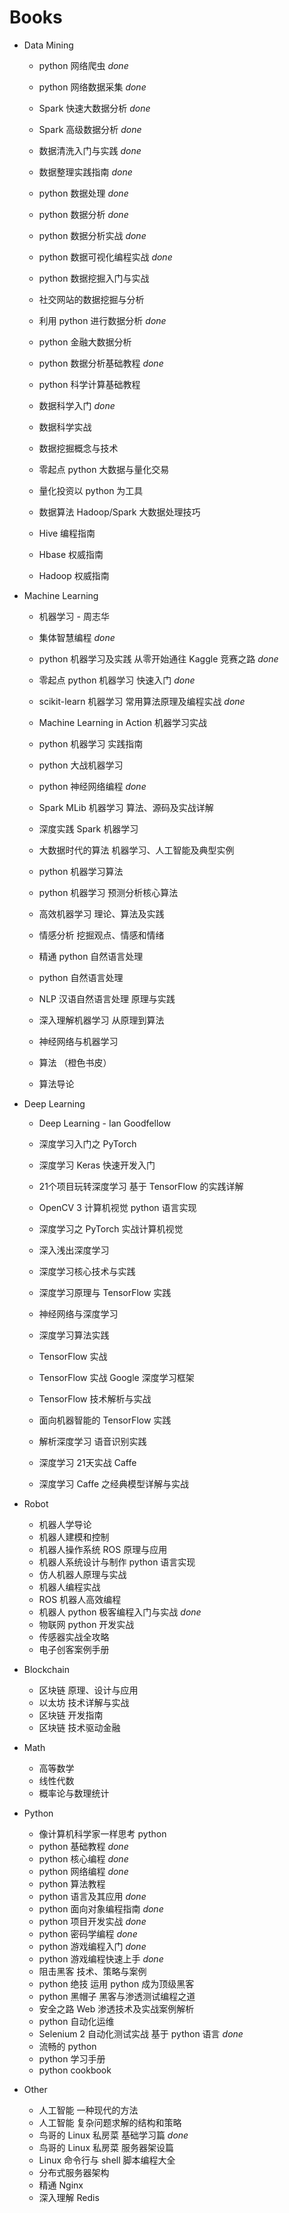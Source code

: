 # Books

+ Data Mining

  + python 网络爬虫 _done_
  + python 网络数据采集 _done_
  + Spark 快速大数据分析 _done_
  + Spark 高级数据分析 _done_
  + 数据清洗入门与实践 _done_
  + 数据整理实践指南 _done_
  + python 数据处理 _done_
  + python 数据分析 _done_
  + python 数据分析实战 _done_
  + python 数据可视化编程实战 _done_
  + python 数据挖掘入门与实战
  + 社交网站的数据挖掘与分析
  + 利用 python 进行数据分析 _done_
  + python 金融大数据分析
  + python 数据分析基础教程 _done_

  + python 科学计算基础教程
  + 数据科学入门 _done_
  + 数据科学实战
  + 数据挖掘概念与技术
  + 零起点 python 大数据与量化交易
  + 量化投资以 python 为工具

  + 数据算法 Hadoop/Spark 大数据处理技巧
  + Hive 编程指南
  + Hbase 权威指南
  + Hadoop 权威指南

+ Machine Learning

  + 机器学习 - 周志华

  + 集体智慧编程 _done_
  + python 机器学习及实践 从零开始通往 Kaggle 竞赛之路 _done_
  + 零起点 python 机器学习 快速入门 _done_
  + scikit-learn 机器学习 常用算法原理及编程实战 _done_
  + Machine Learning in Action 机器学习实战
  + python 机器学习 实践指南
  + python 大战机器学习
  + python 神经网络编程 _done_
  + Spark MLib 机器学习 算法、源码及实战详解
  + 深度实践 Spark 机器学习
  + 大数据时代的算法 机器学习、人工智能及典型实例
  + python 机器学习算法
  + python 机器学习 预测分析核心算法
  + 高效机器学习 理论、算法及实践
  + 情感分析 挖掘观点、情感和情绪
  + 精通 python 自然语言处理
  + python 自然语言处理
  + NLP 汉语自然语言处理 原理与实践
  + 深入理解机器学习 从原理到算法
  + 神经网络与机器学习
  + 算法 （橙色书皮）
  + 算法导论

+ Deep Learning

  + Deep Learning - Ian Goodfellow
  + 深度学习入门之 PyTorch
  + 深度学习 Keras 快速开发入门
  + 21个项目玩转深度学习 基于 TensorFlow 的实践详解
  + OpenCV 3 计算机视觉 python 语言实现
  + 深度学习之 PyTorch 实战计算机视觉
  + 深入浅出深度学习
  + 深度学习核心技术与实践
  + 深度学习原理与 TensorFlow 实践
  + 神经网络与深度学习
  + 深度学习算法实践
  + TensorFlow 实战
  + TensorFlow 实战 Google 深度学习框架
  + TensorFlow 技术解析与实战
  + 面向机器智能的 TensorFlow 实践
  + 解析深度学习 语音识别实践

  + 深度学习 21天实战 Caffe
  + 深度学习 Caffe 之经典模型详解与实战

+ Robot

  + 机器人学导论
  + 机器人建模和控制
  + 机器人操作系统 ROS 原理与应用
  + 机器人系统设计与制作 python 语言实现
  + 仿人机器人原理与实战
  + 机器人编程实战
  + ROS 机器人高效编程
  + 机器人 python 极客编程入门与实战 _done_
  + 物联网 python 开发实战
  + 传感器实战全攻略
  + 电子创客案例手册

+ Blockchain

  - 区块链 原理、设计与应用
  - 以太坊 技术详解与实战
  - 区块链 开发指南
  - 区块链 技术驱动金融

+ Math

  + 高等数学
  + 线性代数
  + 概率论与数理统计

+ Python

  + 像计算机科学家一样思考 python
  + python 基础教程 _done_
  + python 核心编程 _done_
  + python 网络编程 _done_
  + python 算法教程
  + python 语言及其应用 _done_
  + python 面向对象编程指南 _done_
  + python 项目开发实战 _done_
  + python 密码学编程 _done_
  + python 游戏编程入门 _done_
  + python 游戏编程快速上手 _done_
  + 阻击黑客 技术、策略与案例
  + python 绝技 运用 python 成为顶级黑客
  + python 黑帽子 黑客与渗透测试编程之道
  + 安全之路 Web 渗透技术及实战案例解析
  + python 自动化运维
  + Selenium 2 自动化测试实战 基于 python 语言 _done_
  + 流畅的 python
  + python 学习手册
  + python cookbook

+ Other

  + 人工智能 一种现代的方法
  + 人工智能 复杂问题求解的结构和策略
  + 鸟哥的 Linux 私房菜 基础学习篇 _done_
  + 鸟哥的 Linux 私房菜 服务器架设篇
  + Linux 命令行与 shell 脚本编程大全
  + 分布式服务器架构
  + 精通 Nginx
  + 深入理解 Redis


